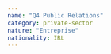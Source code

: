 ```yaml
---
name: "Q4 Public Relations"
category: private-sector
nature: "Entreprise"
nationality: IRL
---
```

    